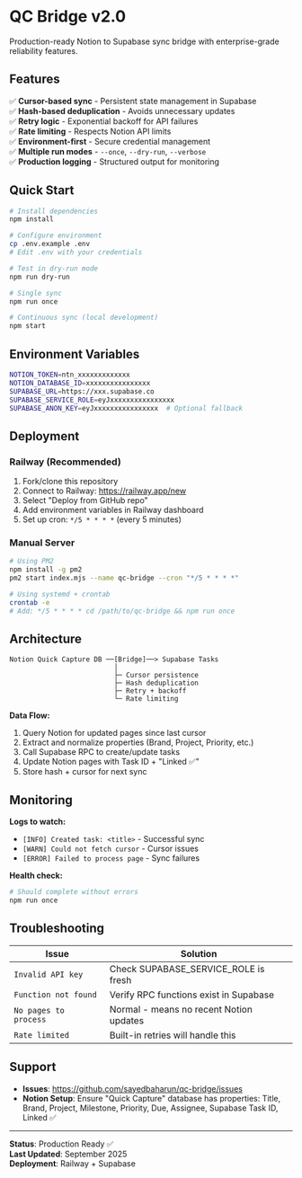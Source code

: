 # QC Bridge v2.0

Production-ready Notion to Supabase sync bridge with enterprise-grade reliability features.

## Features

✅ **Cursor-based sync** - Persistent state management in Supabase  
✅ **Hash-based deduplication** - Avoids unnecessary updates  
✅ **Retry logic** - Exponential backoff for API failures  
✅ **Rate limiting** - Respects Notion API limits  
✅ **Environment-first** - Secure credential management  
✅ **Multiple run modes** - `--once`, `--dry-run`, `--verbose`  
✅ **Production logging** - Structured output for monitoring  

## Quick Start

```bash
# Install dependencies
npm install

# Configure environment
cp .env.example .env
# Edit .env with your credentials

# Test in dry-run mode
npm run dry-run

# Single sync
npm run once

# Continuous sync (local development)
npm start
```

## Environment Variables

```bash
NOTION_TOKEN=ntn_xxxxxxxxxxxxx
NOTION_DATABASE_ID=xxxxxxxxxxxxxxxx
SUPABASE_URL=https://xxx.supabase.co
SUPABASE_SERVICE_ROLE=eyJxxxxxxxxxxxxxxxx
SUPABASE_ANON_KEY=eyJxxxxxxxxxxxxxxxx  # Optional fallback
```

## Deployment

### Railway (Recommended)

1. Fork/clone this repository
2. Connect to Railway: https://railway.app/new
3. Select "Deploy from GitHub repo"
4. Add environment variables in Railway dashboard
5. Set up cron: `*/5 * * * *` (every 5 minutes)

### Manual Server

```bash
# Using PM2
npm install -g pm2
pm2 start index.mjs --name qc-bridge --cron "*/5 * * * *"

# Using systemd + crontab
crontab -e
# Add: */5 * * * * cd /path/to/qc-bridge && npm run once
```

## Architecture

```
Notion Quick Capture DB ──[Bridge]──> Supabase Tasks
                          │
                          ├─ Cursor persistence
                          ├─ Hash deduplication  
                          ├─ Retry + backoff
                          └─ Rate limiting
```

**Data Flow:**
1. Query Notion for updated pages since last cursor
2. Extract and normalize properties (Brand, Project, Priority, etc.)
3. Call Supabase RPC to create/update tasks
4. Update Notion pages with Task ID + "Linked ✅"
5. Store hash + cursor for next sync

## Monitoring

**Logs to watch:**
- `[INFO] Created task: <title>` - Successful sync
- `[WARN] Could not fetch cursor` - Cursor issues
- `[ERROR] Failed to process page` - Sync failures

**Health check:**
```bash
# Should complete without errors
npm run once
```

## Troubleshooting

| Issue | Solution |
|-------|----------|
| `Invalid API key` | Check SUPABASE_SERVICE_ROLE is fresh |
| `Function not found` | Verify RPC functions exist in Supabase |
| `No pages to process` | Normal - means no recent Notion updates |
| `Rate limited` | Built-in retries will handle this |

## Support

- **Issues**: https://github.com/sayedbaharun/qc-bridge/issues
- **Notion Setup**: Ensure "Quick Capture" database has properties: Title, Brand, Project, Milestone, Priority, Due, Assignee, Supabase Task ID, Linked ✅

---

**Status**: Production Ready ✅  
**Last Updated**: September 2025  
**Deployment**: Railway + Supabase  
